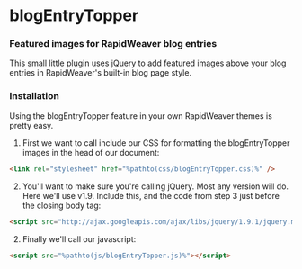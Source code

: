 # blogEntryTopper
### Featured images for RapidWeaver blog entries

This small little plugin uses jQuery to add  featured images above your blog entries in RapidWeaver's built-in blog page style.

### Installation
Using the blogEntryTopper feature in your own RapidWeaver themes is pretty easy. 

1. First we want to call include our CSS for formatting the blogEntryTopper images in the head of our document:

```html
<link rel="stylesheet" href="%pathto(css/blogEntryTopper.css)%" />
```

2. You'll want to make sure you're calling jQuery. Most any version will do. Here we'll use v1.9. Include this, and the code from step 3 just before the closing body tag:

```html
<script src="http://ajax.googleapis.com/ajax/libs/jquery/1.9.1/jquery.min.js"></script>
```

2. Finally we'll call our javascript:
```html
<script src="%pathto(js/blogEntryTopper.js)%"></script>
```


